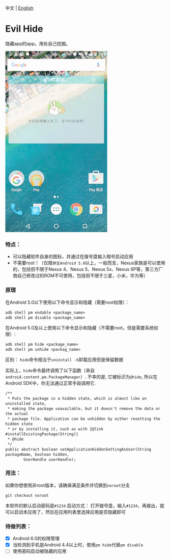 中文 | [English][2]

# Evil Hide
隐藏app的app。用处自己挖掘。

![1](./demo.gif)

### 特点：
- 可以隐藏软件自身的图标，并通过在拨号盘输入暗号启动应用
- 不需要root！（仅限`原生Android 5.0`以上，一般而言，Nexus家族是可以使用的，包括但不限于Nexus 4、Nexus 5、Nexus 5x、Nexus 6P等，第三方厂商自己修改过的ROM不可使用，包括但不限于三星，小米，华为等）

### 原理
在Android 5.0以下使用以下命令显示和隐藏（需要root权限）：
```
adb shell pm endable <package_name>
adb shell pm disable <package_name>
```
在Android 5.0及以上使用以下命令显示和隐藏（不需要root，但是需要系统权限）:
```
adb shell pm hide <package_name>
adb shell pm unhide <packag_name>
```

区别：
`hide`命令相当于`uninstall -k`卸载应用但是保留数据

实际上，`hide`命令最终调用了以下函数（来自`android.content.pm.PackageManager`）. 不幸的是, 它被标识为`@hide`, 所以在Android SDK中，你无法通过正常手段调用它.
```
/**
 * Puts the package in a hidden state, which is almost like an uninstalled state,
 * making the package unavailable, but it doesn't remove the data or the actual
 * package file. Application can be unhidden by either resetting the hidden state
 * or by installing it, such as with {@link #installExistingPackage(String)}
 * @hide
 */
public abstract boolean setApplicationHiddenSettingAsUser(String packageName, boolean hidden,
        UserHandle userHandle);
```


### 用法：
如果你想使用非root版本，请确保满足条件并切换到`noroot`分支
```
git checkout noroot
```

本软件的默认启动密码是`#1234`
启动方式：
打开拨号盘，输入`#1234`，再拨出，就可以启动本应用了，然后在应用列表里选择应用是否隐藏即可

### 待做列表：
- [x] Android 6.0的权限管理
- [x] 当检测到手机是Android 4.4以上时，使用`pm hide`代替`pm disable`
- [ ] 使用密码启动被隐藏的应用

[1]: https://github.com/blackbbc/Evil-Hide/blob/master/README.md
[2]: https://github.com/blackbbc/Evil-Hide/blob/master/README_en.md
